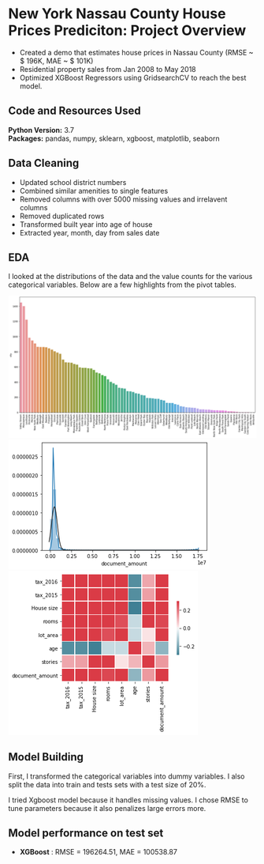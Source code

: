 # New York Nassau County House Prices Prediciton: Project Overview 
* Created a demo that estimates house prices in Nassau County (RMSE ~ $ 196K, MAE ~ $ 101K)
* Residential property sales from Jan 2008 to May 2018
* Optimized XGBoost Regressors using GridsearchCV to reach the best model. 


## Code and Resources Used 
**Python Version:** 3.7  
**Packages:** pandas, numpy, sklearn, xgboost, matplotlib, seaborn  


## Data Cleaning
*	Updated school district numbers
* Combined similar amenities to single features
*	Removed columns with over 5000 missing values and irrelavent columns
* Removed duplicated rows 
*	Transformed built year into age of house
*	Extracted year, month, day from sales date 

## EDA
I looked at the distributions of the data and the value counts for the various categorical variables. Below are a few highlights from the pivot tables. 

![alt text](https://github.com/LinLin-LL/NY_Nassau_HousePrice/blob/master/city.png "Sales by City")
![alt text](https://github.com/LinLin-LL/NY_Nassau_HousePrice/blob/master/y.png "House prices")
![alt text](https://github.com/LinLin-LL/NY_Nassau_HousePrice/blob/master/cor.png "Correlations")

## Model Building 

First, I transformed the categorical variables into dummy variables. I also split the data into train and tests sets with a test size of 20%.   

I tried Xgboost model because it handles missing values. I chose RMSE to tune parameters because it also penalizes large errors more.

## Model performance on test set
*	**XGBoost** : RMSE = 196264.51, MAE = 100538.87
